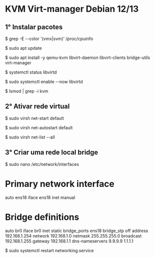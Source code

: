 # KVM Virt-manager Debian 12/13

## 1° Instalar pacotes

$ grep -E --color '(vmx|svm)' /proc/cpuinfo

$ sudo apt update

$ sudo apt install -y qemu-kvm libvirt-daemon libvirt-clients bridge-utils virt-manager

$ systemctl status libvirtd

$ sudo systemctl enable --now libvirtd

$ lsmod | grep -i kvm

## 2° Ativar rede virtual

$ sudo virsh net-start default

$ sudo virsh net-autostart default

$ sudo virsh net-list --all

## 3° Criar uma rede local bridge

$ sudo nano /etc/network/interfaces

# Primary network interface

auto ens18
iface ens18 inet manual

# Bridge definitions
auto br0
iface br0 inet static
bridge_ports ens18
bridge_stp off
address 192.168.1.254
network 192.168.1.0
netmask 255.255.255.0
broadcast 192.168.1.255
gateway 192.168.1.1
dns-nameservers 9.9.9.9 1.1.1.1

$ sudo systemctl restart networking.service
